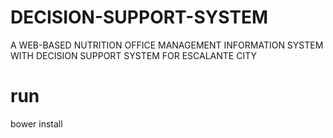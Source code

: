 # DECISION-SUPPORT-SYSTEM
A WEB-BASED NUTRITION OFFICE MANAGEMENT INFORMATION SYSTEM WITH DECISION SUPPORT SYSTEM FOR ESCALANTE CITY


# run 
bower install
